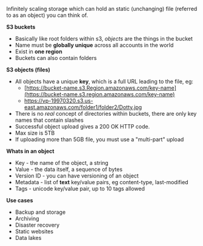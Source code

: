 Infinitely scaling storage which can hold an static (unchanging) file (referred to as an object) you can think of.

**S3 buckets**
- Basically like root folders within s3, *objects* are the things in the bucket
- Name must be **globally unique** across all accounts in the world
- Exist in **one region**
- Buckets can also contain folders

**S3 objects (files)**
- All objects have a unique **key**, which is a full URL leading to the file, eg:
	- [https://bucket-name.s3.Region.amazonaws.com/key-name](https://bucket-name.s3.region.amazonaws.com/key-name)
	- https://vp-19970320.s3.us-east.amazonaws.com/folder1/folder2/Dotty.jpg
- There is no *real* concept of directories within buckets, there are only key names that contain slashes
- Successful object upload gives a 200 OK HTTP code.
- Max size is 5TB
- If uploading more than 5GB file, you must use a "multi-part" upload


**Whats in an object**
- Key - the name of the object, a string
- Value - the data itself, a sequence of bytes
- Version ID - you can have versioning of an object
- Metadata - list of **text** key/value pairs, eg content-type, last-modified
- Tags - unicode key/value pair, up to 10 tags allowed

**Use cases**
- Backup and storage
- Archiving
- Disaster recovery
- Static websites
- Data lakes